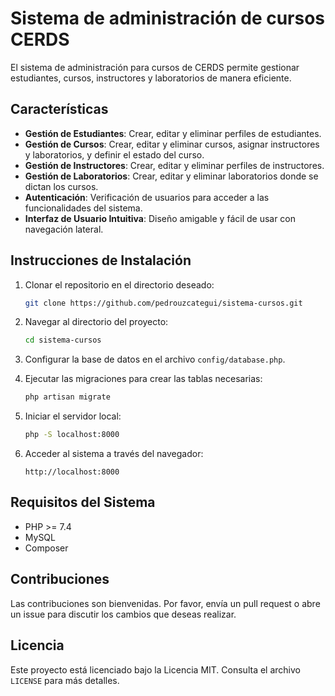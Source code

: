 # Sistema de administración de cursos CERDS

El sistema de administración para cursos de CERDS permite gestionar estudiantes, cursos, instructores y laboratorios de manera eficiente.

## Características

- **Gestión de Estudiantes**: Crear, editar y eliminar perfiles de estudiantes.
- **Gestión de Cursos**: Crear, editar y eliminar cursos, asignar instructores y laboratorios, y definir el estado del curso.
- **Gestión de Instructores**: Crear, editar y eliminar perfiles de instructores.
- **Gestión de Laboratorios**: Crear, editar y eliminar laboratorios donde se dictan los cursos.
- **Autenticación**: Verificación de usuarios para acceder a las funcionalidades del sistema.
- **Interfaz de Usuario Intuitiva**: Diseño amigable y fácil de usar con navegación lateral.

## Instrucciones de Instalación

1. Clonar el repositorio en el directorio deseado:

   ```bash
   git clone https://github.com/pedrouzcategui/sistema-cursos.git
   ```

2. Navegar al directorio del proyecto:

   ```bash
   cd sistema-cursos
   ```

3. Configurar la base de datos en el archivo `config/database.php`.

4. Ejecutar las migraciones para crear las tablas necesarias:

   ```bash
   php artisan migrate
   ```

5. Iniciar el servidor local:

   ```bash
   php -S localhost:8000
   ```

6. Acceder al sistema a través del navegador:
   ```
   http://localhost:8000
   ```

## Requisitos del Sistema

- PHP >= 7.4
- MySQL
- Composer

## Contribuciones

Las contribuciones son bienvenidas. Por favor, envía un pull request o abre un issue para discutir los cambios que deseas realizar.

## Licencia

Este proyecto está licenciado bajo la Licencia MIT. Consulta el archivo `LICENSE` para más detalles.
